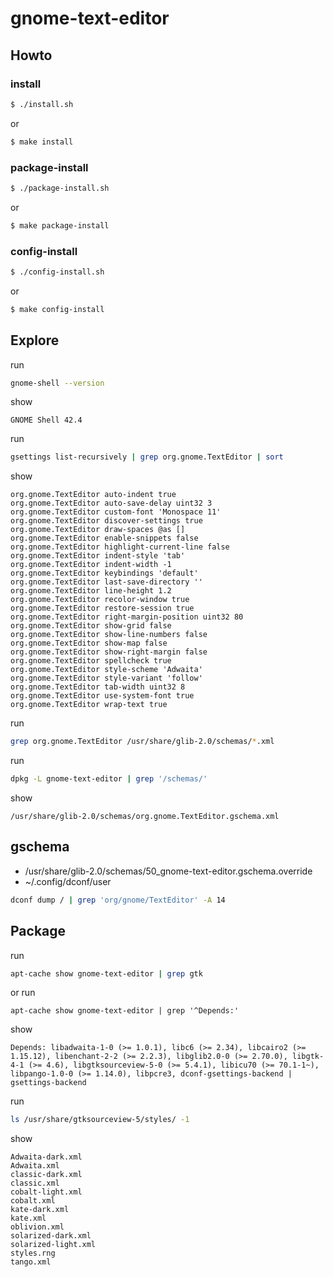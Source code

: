 
# gnome-text-editor




## Howto


### install

``` sh
$ ./install.sh
```

or

``` sh
$ make install
```


### package-install

``` sh
$ ./package-install.sh
```

or

``` sh
$ make package-install
```


### config-install

``` sh
$ ./config-install.sh
```

or

``` sh
$ make config-install
```

## Explore

run

``` sh
gnome-shell --version
```

show

```
GNOME Shell 42.4
```


run

``` sh
gsettings list-recursively | grep org.gnome.TextEditor | sort
```

show

```
org.gnome.TextEditor auto-indent true
org.gnome.TextEditor auto-save-delay uint32 3
org.gnome.TextEditor custom-font 'Monospace 11'
org.gnome.TextEditor discover-settings true
org.gnome.TextEditor draw-spaces @as []
org.gnome.TextEditor enable-snippets false
org.gnome.TextEditor highlight-current-line false
org.gnome.TextEditor indent-style 'tab'
org.gnome.TextEditor indent-width -1
org.gnome.TextEditor keybindings 'default'
org.gnome.TextEditor last-save-directory ''
org.gnome.TextEditor line-height 1.2
org.gnome.TextEditor recolor-window true
org.gnome.TextEditor restore-session true
org.gnome.TextEditor right-margin-position uint32 80
org.gnome.TextEditor show-grid false
org.gnome.TextEditor show-line-numbers false
org.gnome.TextEditor show-map false
org.gnome.TextEditor show-right-margin false
org.gnome.TextEditor spellcheck true
org.gnome.TextEditor style-scheme 'Adwaita'
org.gnome.TextEditor style-variant 'follow'
org.gnome.TextEditor tab-width uint32 8
org.gnome.TextEditor use-system-font true
org.gnome.TextEditor wrap-text true
```


run

``` sh
grep org.gnome.TextEditor /usr/share/glib-2.0/schemas/*.xml
```


run

``` sh
dpkg -L gnome-text-editor | grep '/schemas/'
```

show

```
/usr/share/glib-2.0/schemas/org.gnome.TextEditor.gschema.xml
```

## gschema

* /usr/share/glib-2.0/schemas/50_gnome-text-editor.gschema.override
* ~/.config/dconf/user

``` sh
dconf dump / | grep 'org/gnome/TextEditor' -A 14
```

## Package

run

``` sh
apt-cache show gnome-text-editor | grep gtk
```

or run

```
apt-cache show gnome-text-editor | grep '^Depends:'
```

show

```
Depends: libadwaita-1-0 (>= 1.0.1), libc6 (>= 2.34), libcairo2 (>= 1.15.12), libenchant-2-2 (>= 2.2.3), libglib2.0-0 (>= 2.70.0), libgtk-4-1 (>= 4.6), libgtksourceview-5-0 (>= 5.4.1), libicu70 (>= 70.1-1~), libpango-1.0-0 (>= 1.14.0), libpcre3, dconf-gsettings-backend | gsettings-backend
```

run

``` sh
ls /usr/share/gtksourceview-5/styles/ -1
```

show

```
Adwaita-dark.xml
Adwaita.xml
classic-dark.xml
classic.xml
cobalt-light.xml
cobalt.xml
kate-dark.xml
kate.xml
oblivion.xml
solarized-dark.xml
solarized-light.xml
styles.rng
tango.xml
```

